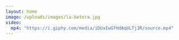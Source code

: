 ```yaml
---
layout: home
image: /uploads/images/la-botera.jpg
video:
  mp4: "https://i.giphy.com/media/iDUaIwGfHdAqULTj3R/source.mp4"
---
```

